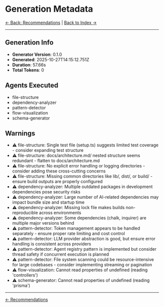 # Generation Metadata

[← Back: Recommendations](./recommendations.md) | [Back to Index →](./index.md)

---

## Generation Info

- **Generator Version**: 0.1.0
- **Generated**: 2025-10-27T14:15:12.751Z
- **Duration**: 57.66s
- **Total Tokens**: 0

## Agents Executed

- file-structure
- dependency-analyzer
- pattern-detector
- flow-visualization
- schema-generator

## Warnings

- ⚠️ file-structure: Single test file (setup.ts) suggests limited test coverage - consider expanding test structure
- ⚠️ file-structure: docs/architecture.md/ nested structure seems redundant - flatten to docs/architecture.md
- ⚠️ file-structure: No explicit error handling or logging directories - consider adding these cross-cutting concerns
- ⚠️ file-structure: Missing common directories like lib/, dist/, or build/ - ensure build outputs are properly configured
- ⚠️ dependency-analyzer: Multiple outdated packages in development dependencies pose security risks
- ⚠️ dependency-analyzer: Large number of AI-related dependencies may impact bundle size and startup time
- ⚠️ dependency-analyzer: Missing lock file makes builds non-reproducible across environments
- ⚠️ dependency-analyzer: Some dependencies (chalk, inquirer) are multiple major versions behind
- ⚠️ pattern-detector: Token management appears to be handled separately - ensure proper rate limiting and cost control
- ⚠️ pattern-detector: LLM provider abstraction is good, but ensure error handling is consistent across providers
- ⚠️ pattern-detector: Agent registry pattern is implemented but consider thread safety if concurrent execution is planned
- ⚠️ pattern-detector: File system scanning could be resource-intensive for large codebases - consider implementing streaming or pagination
- ⚠️ flow-visualization: Cannot read properties of undefined (reading 'controllers')
- ⚠️ schema-generator: Cannot read properties of undefined (reading 'prisma')


---

[← Recommendations](./recommendations.md)
